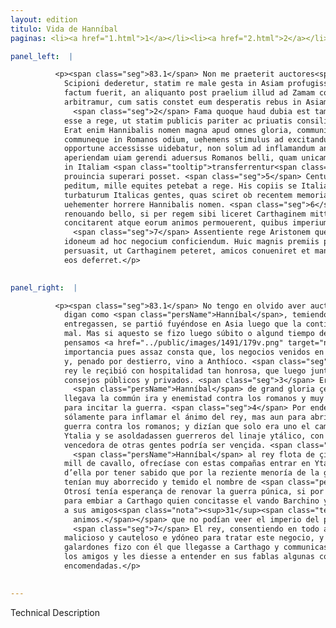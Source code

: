 ```yaml
---
layout: edition
titulo: Vida de Hanníbal
paginas: <li><a href="1.html">1</a></li><li><a href="2.html">2</a></li><li><a href="3.html">3</a></li><li><a href="4.html">4</a></li><li><a href="5.html">5</a></li><li><a href="6.html">6</a></li><li><a href="7.html">7</a></li><li><a href="8.html">8</a></li><li><a href="9.html">9</a></li><li><a href="10.html">10</a></li><li><a href="11.html">11</a></li><li><a href="12.html">12</a></li><li><a href="13.html">13</a></li><li><a href="14.html">14</a></li><li><a href="15.html">15</a></li><li><a href="16.html">16</a></li><li><a href="17.html">17</a></li><li><a href="18.html">18</a></li><li><a href="19.html">19</a></li><li><a href="20.html">20</a></li><li><a href="21.html">21</a></li><li><a href="22.html">22</a></li><li><a href="23.html">23</a></li><li><a href="24.html">24</a></li><li><a href="25.html">25</a></li><li><a href="26.html">26</a></li><li><a href="27.html">27</a></li><li><a href="28.html">28</a></li><li><a href="29.html">29</a></li><li><a href="30.html">30</a></li><li><a href="31.html">31</a></li><li><a href="32.html">32</a></li><li><a href="33.html">33</a></li><li><a href="34.html">34</a></li><li><a href="35.html">35</a></li><li><a href="36.html">36</a></li><li><a href="37.html">37</a></li><li><a href="38.html">38</a></li><li><a href="39.html">39</a></li><li><a href="40.html">40</a></li><li><a href="41.html">41</a></li><li><a href="42.html">42</a></li><li><a href="43.html">43</a></li><li><a href="44.html">44</a></li><li><a href="45.html">45</a></li><li><a href="46.html">46</a></li><li><a href="47.html">47</a></li><li><a href="48.html">48</a></li><li><a href="49.html">49</a></li><li><a href="50.html">50</a></li><li><a href="51.html">51</a></li><li><a href="52.html">52</a></li><li><a href="53.html">53</a></li><li><a href="54.html">54</a></li><li><a href="55.html">55</a></li><li><a href="56.html">56</a></li><li><a href="57.html">57</a></li><li><a href="58.html">58</a></li><li><a href="59.html">59</a></li><li><a href="60.html">60</a></li><li><a href="61.html">61</a></li><li><a href="62.html">62</a></li><li><a href="63.html">63</a></li><li><a href="64.html">64</a></li><li><a href="65.html">65</a></li><li><a href="66.html">66</a></li><li><a href="67.html">67</a></li><li><a href="68.html">68</a></li><li><a href="69.html">69</a></li><li><a href="70.html">70</a></li><li><a href="71.html">71</a></li><li><a href="72.html">72</a></li><li><a href="73.html">73</a></li><li><a href="74.html">74</a></li><li><a href="75.html">75</a></li><li><a href="76.html">76</a></li><li><a href="77.html">77</a></li><li><a href="78.html">78</a></li><li><a href="79.html">79</a></li><li><a href="80.html">80</a></li><li><a href="81.html">81</a></li><li><a href="82.html">82</a></li><li><a href="83.html">83</a></li><li><a href="84.html">84</a></li><li><a href="85.html">85</a></li><li><a href="86.html">86</a></li><li><a href="87.html">87</a></li><li><a href="88.html">88</a></li><li><a href="89.html">89</a></li><li><a href="90.html">90</a></li><li><a href="91.html">91</a></li><li><a href="92.html">92</a></li><li><a href="93.html">93</a></li><li><a href="94.html">94</a></li><li><a href="95.html">95</a></li><li><a href="96.html">96</a></li>

panel_left:  |

          <p><span class="seg">83.1</span> Non me praeterit auctores<span class="nota"><sup>38</sup><span class="texto_nota">Livio XXX, 35; Polibio XV, 1.</span></span> esse qui dicant Hannibalem ueritum ne petenti
            Scipioni dederetur, statim re male gesta in Asiam profugisse. Sed utrum subito hoc
            factum fuerit, an aliquanto post praelium illud ad Zamam commissum, parum referre
            arbitramur, cum satis constet eum desperatis rebus in Asiam profectum exilioque <a href="../public/images/1478/119v.jpg" target="new"><img class="facs" src="../public/images/1491/1491.jpg"/></a>[119v] mulctatum ad Antiochum peruenisse.
              <span class="seg">2</span> Fama quoque haud dubia est tam hospitaliter tamque honorifice accaeptum
            esse a rege, ut statim publicis pariter ac priuatis consiliis adhiberetur. <span class="seg">3</span>
            Erat enim Hannibalis nomen magna apud omnes gloria, communis insuper accedebat ira
            communeque in Romanos odium, uehemens stimulus ad excitandum bellum. <span class="seg">4</span> Quare
            opportune accessisse uidebatur, non solum ad inflamandum animum regis sed etiam ad
            aperiendam uiam gerendi aduersus Romanos belli, quam unicam tantum esse dicebat, si arma
            in Italiam <span class="tooltip">transferrentur<span class="tooltiptext">transfererentur <span class="siglas">M</span> transerentur <span class="siglas">s</span> </span></span> et Italici generis compararentur milites, quibus solis uictrix aliarum gentium
            prouincia superari posset. <span class="seg">5</span> Centum nauium classem, decem et sex milia
            peditum, mille equites petebat a rege. His copiis se Italiam intraturum pollicebatur ac
            turbaturum Italicas gentes, quas sciret ob recentem memoriam Punici gesti belli
            uehementer horrere Hannibalis nomen. <span class="seg">6</span> Spem insuper afferebat de Punico
            renouando bello, si per regem sibi liceret Carthaginem mittere, qui factionem Barchinam
            concitarent atque eorum animos permouerent, quibus imperium populi Romani erat inuisum.
              <span class="seg">7</span> Assentiente rege Aristonem quendam Tyrum delegit hominem callidum et
            idoneum ad hoc negocium conficiendum. Huic magnis premiis pollicitationibusque
            persuasit, ut Carthaginem peteret, amicos conueniret et mandata quaedam uerbis suis ad
            eos deferret.</p>
        

panel_right:  |

          <p><span class="seg">83.1</span> No tengo en olvido aver auctores que
            digan como <span class="persName">Hanníbal</span>, temiendo que a petición de Scipión gele
            entregassen, se partió fuyéndose en Asia luego que la contienda de la batalla se fizo
            mal. Mas si aquesto se fizo luego súbito o algund tiempo después de la pelea de Zama,
            pensamos <a href="../public/images/1491/179v.png" target="new"><img class="facs" src="../public/images/1491/1491.jpg"/></a>[179v,a] no ser de mucha
            importancia pues assaz consta que, los negocios venidos en desperación, se fue en Asia
            y, penado por destierro, vino a Anthíoco. <span class="seg">2</span> Otrosí es fama no dubdosa qu’el
            rey le reçibió con hospitalidad tan honrosa, que luego juntamente le puso en los
            consejos públicos y privados. <span class="seg">3</span> Era el nombre de
              <span class="persName">Hanníbal</span> de grand gloria çerca de todos y allende d’esto se
            llegava la commún ira y enemistad contra los romanos y muy grand pungimiento o aguijón
            para incitar la guerra. <span class="seg">4</span> Por ende parecía que llegasse a tiempo oportuno no
            sólamente para inflamar el ánimo del rey, mas aun para abrir el camino de fazer la
            guerra contra los romanos; y dizían que solo era uno el camino si passassen las armas en
            Ytalia y se asoldadassen guerreros del linaje ytálico, con los quales solos la provincia
            vencedora de otras gentes podría ser vençida. <span class="seg">5</span> Pidía
              <span class="persName">Hanníbal</span> al rey flota de çient naves y diez y seys mill peones y
            mill de cavallo, ofrecíase con estas compañas entrar en Ytalia y turbar a las gentes
            d’ella por tener sabido que por la reziente menoría de la guerra púnica que se les fizo,
            tenían muy aborrecido y temido el nombre de <span class="persName">Hanníbal</span>. <span class="seg">6</span>
            Otrosí tenía esperança de renovar la guerra púnica, si por el rey se le diesse licençia
            para embiar a Carthago quien concitasse el vando Barchino y mover
            a sus amigos<span class="nota"><sup>31</sup><span class="texto_nota">amigos: traducción errónea del lat.
              animos.</span></span> que no podían veer el imperio del pueblo romano.
              <span class="seg">7</span> El rey, consentiendo en todo aquesto, eligió a Aristón de Tyro, un ombre
            malicioso y cauteloso e ydóneo para tratar este negocio, y con grandes ofrescimientos y
            galardones fizo con él que llegasse a Carthago y communicasse con
            los amigos y les diesse a entender en sus fablas algunas cosas que levava
            encomendadas.</p>
        

---
```


Technical Description 